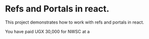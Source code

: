# Refs and Portals in react.

This project demonstrates how to work with refs and portals in react.

You have paid UGX 30,000 for NWSC at a